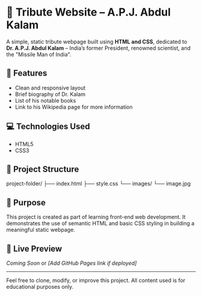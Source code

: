 # 🌟 Tribute Website – A.P.J. Abdul Kalam

A simple, static tribute webpage built using **HTML and CSS**, dedicated to **Dr. A.P.J. Abdul Kalam** – India’s former President, renowned scientist, and the "Missile Man of India".

## 📝 Features

- Clean and responsive layout
- Brief biography of Dr. Kalam
- List of his notable books
- Link to his Wikipedia page for more information

## 💻 Technologies Used

- HTML5  
- CSS3  

## 📁 Project Structure

project-folder/
├── index.html
├── style.css
└── images/
└── image.jpg


## 📌 Purpose

This project is created as part of learning front-end web development. It demonstrates the use of semantic HTML and basic CSS styling in building a meaningful static webpage.

## 🔗 Live Preview

*Coming Soon* or *[Add GitHub Pages link if deployed]*

---

Feel free to clone, modify, or improve this project. All content used is for educational purposes only.

